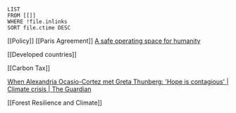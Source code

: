 

```dataview
LIST
FROM [[]]
WHERE !file.inlinks
SORT file.ctime DESC
```
[[Policy]]
[[Paris Agreement]]
[A safe operating space for humanity](https://www-nature-com.proxy3.library.mcgill.ca/articles/461472a)

[[Developed countries]]

[[Carbon Tax]]

[When Alexandria Ocasio-Cortez met Greta Thunberg: 'Hope is contagious' | Climate crisis | The Guardian](https://www.theguardian.com/environment/2019/jun/29/alexandria-ocasio-cortez-met-greta-thunberg-hope-contagious-climate)


[[Forest Resilience and Climate]]